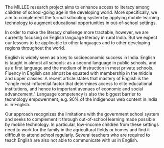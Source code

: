 The MILLEE research project aims to enhance access to literacy among children of school-going age in the developing world. More specifically, we aim to complement the formal schooling system by applying mobile learning technology to augment educational opportunities in out-of-school settings.

In order to make the literacy challenge more tractable, however, we are currently focusing on English language literacy in rural India. But we expect our lessons to be applicable to other languages and to other developing regions throughout the world.

English is widely seen as a key to socioeconomic success in India. English is taught in almost all schools: as a second language in public schools, and as a first language and the medium of instruction in most private schools. Fluency in English can almost be equated with membership in the middle and upper classes. A recent article states that mastery of English is the "single most influential factor that determines access to elite educational institutions, and hence to important avenues of economic and social advancement." Language competency is also the biggest barrier to technology empowerment, e.g. 90% of the indigenous web content in India is in English.

Our approach recognizes the limitations with the government school system and seeks to complement it through out-of-school learning made possible by mobile technology.  In particular, low-income children from these settings need to work for the family in the agricultural fields or homes and find it difficult to attend school regularly. Several teachers who are required to teach English are also not able to communicate with us in English.
